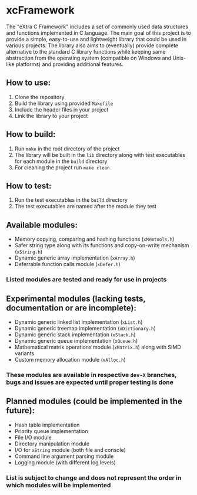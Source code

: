 # xcFramework
The "eXtra C Framework" includes a set of commonly used data structures and functions implemented in C language. The main goal of this project is to provide a simple, easy-to-use and lightweight library that could be used in various projects. The library also aims to (eventually) provide complete alternative to the standard C library functions while keeping same abstraction from the operating system (compatible on Windows and Unix-like platforms) and providing additional features.

## How to use:
1. Clone the repository
2. Build the library using provided `Makefile`
3. Include the header files in your project
4. Link the library to your project

## How to build:
1. Run `make` in the root directory of the project
2. The library will be built in the `lib` directory along with test executables for each module in the `build` directory
3. For cleaning the project run `make clean`

## How to test:
1. Run the test executables in the `build` directory
2. The test executables are named after the module they test

## Available modules:
- Memory copying, comparing and hashing functions (`xMemtools.h`)
- Safer string type along with its functions and copy-on-write mechanism (`xString.h`)
- Dynamic generic array implementation (`xArray.h`)
- Deferrable function calls module (`xDefer.h`)
### Listed modules are tested and ready for use in projects

## Experimental modules (lacking tests, documentation or are incomplete):
- Dynamic generic linked list implementation (`xList.h`)
- Dynamic generic treemap implementation (`xDictionary.h`)
- Dynamic generic stack implementation (`xStack.h`)
- Dynamic generic queue implementation (`xQueue.h`)
- Mathematical matrix operations module (`xMatrix.h`) along with SIMD variants
- Custom memory allocation module (`xAlloc.h`)
### These modules are available in respective `dev-X` branches, bugs and issues are expected until proper testing is done

## Planned modules (could be implemented in the future):
- Hash table implementation
- Priority queue implementation
- File I/O module
- Directory manipulation module
- I/O for `xString` module (both file and console)
- Command line argument parsing module
- Logging module (with different log levels)
### List is subject to change and does not represent the order in which modules will be implemented
